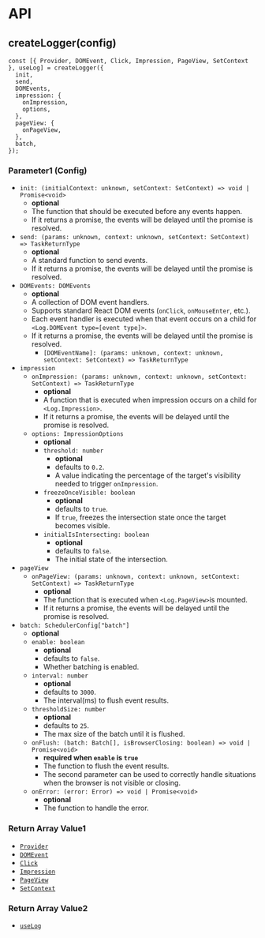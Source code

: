 # API

## createLogger(config)

```tsx
const [{ Provider, DOMEvent, Click, Impression, PageView, SetContext }, useLog] = createLogger({
  init,
  send,
  DOMEvents,
  impression: {
    onImpression,
    options,
  },
  pageView: {
    onPageView,
  },
  batch,
});
```

### Parameter1 (Config)

- `init: (initialContext: unknown, setContext: SetContext) => void | Promise<void>`
  - **optional**
  - The function that should be executed before any events happen.
  - If it returns a promise, the events will be delayed until the promise is resolved.
- `send: (params: unknown, context: unknown, setContext: SetContext) => TaskReturnType`
  - **optional**
  - A standard function to send events.
  - If it returns a promise, the events will be delayed until the promise is resolved.
- `DOMEvents: DOMEvents`
  - **optional**
  - A collection of DOM event handlers.
  - Supports standard React DOM events (`onClick`, `onMouseEnter`, etc.).
  - Each event handler is executed when that event occurs on a child for `<Log.DOMEvent type=[event type]>`.
  - If it returns a promise, the events will be delayed until the promise is resolved.
    - `[DOMEventName]: (params: unknown, context: unknown, setContext: SetContext) => TaskReturnType`
- `impression`
  - `onImpression: (params: unknown, context: unknown, setContext: SetContext) => TaskReturnType`
    - **optional**
    - A function that is executed when impression occurs on a child for `<Log.Impression>`.
    - If it returns a promise, the events will be delayed until the promise is resolved.
  - `options: ImpressionOptions`
    - **optional**
    - `threshold: number`
      - **optional**
      - defaults to `0.2`.
      - A value indicating the percentage of the target's visibility needed to trigger `onImpression`.
    - `freezeOnceVisible: boolean`
      - **optional**
      - defaults to `true`.
      - If `true`, freezes the intersection state once the target becomes visible.
    - `initialIsIntersecting: boolean`
      - **optional**
      - defaults to `false`.
      - The initial state of the intersection.
- `pageView`
  - `onPageView: (params: unknown, context: unknown, setContext: SetContext) => TaskReturnType`
    - **optional**
    - The function that is executed when `<Log.PageView>`is mounted.
    - If it returns a promise, the events will be delayed until the promise is resolved.
- `batch: SchedulerConfig["batch"]`
  - **optional**
  - `enable: boolean`
    - **optional**
    - defaults to `false`.
    - Whether batching is enabled.
  - `interval: number`
    - **optional**
    - defaults to `3000`.
    - The interval(ms) to flush event results.
  - `thresholdSize: number`
    - **optional**
    - defaults to `25`.
    - The max size of the batch until it is flushed.
  - `onFlush: (batch: Batch[], isBrowserClosing: boolean) => void | Promise<void>`
    - **required when `enable` is `true`**
    - The function to flush the event results.
    - The second parameter can be used to correctly handle situations when the browser is not visible or closing.
  - `onError: (error: Error) => void | Promise<void>`
    - **optional**
    - The function to handle the error.

### Return Array Value1

- [`Provider`](./components.md##Provider)
- [`DOMEvent`](./components.md##DOMEvent)
- [`Click`](./components.md##Click)
- [`Impression`](./components.md##Impression)
- [`PageView`](./components.md##PageView)
- [`SetContext`](./components.md##SetContext)

### Return Array Value2

- [`useLog`](./hook.md)

